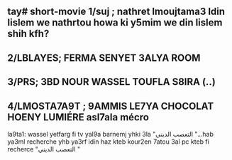 tay# short-movie
1/suj ;
nathret lmoujtama3 ldin lislem we nathrtou howa ki y5mim we din lislem shih kfh?
-------------------------------------------------------------------------------------
2/LBLAYES;
FERMA 
SENYET 3ALYA 
ROOM
------------------------------------------------------------------------------------
3/PRS;
3BD NOUR
WASSEL
TOUFLA S8IRA (..)
-------------------------------------------------------------------------------------
4/LMOSTA7A9T ;
9AMMIS 
LE7YA 
CHOCOLAT
HOENY
LUMIÉRE
asl7ala
mécro
-------------------------------------------------------------------------------------
la9ta1:
wassel yetfarg fi tv yal9a barnemj yhki 3la "التعصب الديني "...hab ya3ml recherche yhb ya3rf idin 
haz kteb kour2en 7atou 3al pc kteb fi recherce  "التعصب الديني " 


